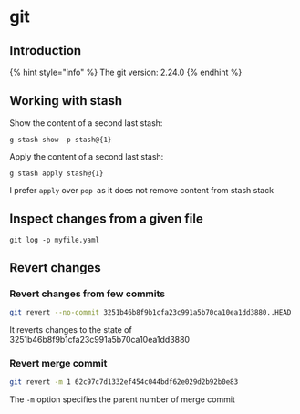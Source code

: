 # git

## Introduction

{% hint style="info" %}
The git version: 2.24.0
{% endhint %}

## Working with stash

Show the content of a second last stash:

```
g stash show -p stash@{1}
```

Apply the content of a second last stash:

```
g stash apply stash@{1}
```

I prefer `apply` over `pop `as it does not remove content from stash stack

## Inspect changes from a given file

```
git log -p myfile.yaml
```

## Revert changes

### Revert changes from few commits

```bash
git revert --no-commit 3251b46b8f9b1cfa23c991a5b70ca10ea1dd3880..HEAD
```

It reverts changes to the state of 3251b46b8f9b1cfa23c991a5b70ca10ea1dd3880

### Revert merge commit

```bash
git revert -m 1 62c97c7d1332ef454c044bdf62e029d2b92b0e83
```

The `-m` option specifies the parent number of merge commit
